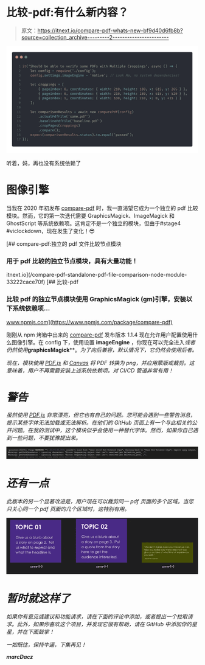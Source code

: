 # 比较-pdf:有什么新内容？

> 原文：<https://itnext.io/compare-pdf-whats-new-bf9d40d6fb8b?source=collection_archive---------2----------------------->

![](img/233e336602b0985ebe97719b5079af1f.png)

听着，妈，再也没有系统依赖了

# 图像引擎

当我在 2020 年初发布 [compare-pdf](https://www.npmjs.com/package/compare-pdf) 时，我一直渴望它成为一个独立的 pdf 比较模块。然而，它的第一次迭代需要 GraphicsMagick、ImageMagick 和 GhostScript 等系统依赖项。这肯定不是一个独立的模块，但由于#stage4 #viclockdown，现在发生了变化！😎

[](/compare-pdf-standalone-pdf-file-comparison-node-module-33222cace70f) [## compare-pdf:独立的 pdf 文件比较节点模块

### 用于 pdf 比较的独立节点模块，具有大量功能！

itnext.io](/compare-pdf-standalone-pdf-file-comparison-node-module-33222cace70f) [](https://www.npmjs.com/package/compare-pdf) [## 比较-pdf

### 比较 pdf 的独立节点模块使用 GraphicsMagick (gm)引擎，安装以下系统依赖项…

www.npmjs.com](https://www.npmjs.com/package/compare-pdf) 

刚刚从 npm 烤箱中出来的 [compare-pdf](https://www.npmjs.com/package/compare-pdf) 发布版本 1.1.4 现在允许用户配置使用什么图像引擎。在 config 下，使用设置 **imageEngine** ，你现在可以完全进入*或者仍然使用***graphicsMagick****。*为了向后兼容，默认情况下，它仍然会使用后者。*

*现在，模块使用 [PDF.js](https://www.npmjs.com/package/pdfjs-dist) 和 [Canvas](https://www.npmjs.com/package/canvas) 将 PDF 转换为 png，并应用蒙版或裁剪。这意味着，用户不再需要安装上述系统依赖项。对 CI/CD 管道非常有用！*

# *警告*

*虽然使用 [PDF.js](https://www.npmjs.com/package/pdfjs-dist) 非常漂亮，但它也有自己的问题。您可能会遇到一些警告消息，提示某些字体无法加载或无法解析。在他们的 GitHub 页面上有一个与此相关的公开问题。在我的测试中，这个模块似乎会使用一种替代字体。然而，如果你自己遇到一些问题，不要犹豫提出来。*

*![](img/9a3307abd1469fc9448d099aff860d92.png)*

# *还有一点*

*此版本的另一个显著改进是，用户现在可以裁剪同一 pdf 页面的多个区域。当您只关心同一个 pdf 页面的几个区域时，这特别有用。*

*![](img/42025c2effdce9c62685183c6b309513.png)*

# *暂时就这样了*

*如果你有意见或建议和功能请求，请在下面的评论中添加，或者提出一个拉取请求。此外，如果你喜欢这个项目，并发现它很有帮助，请在 GitHub 中添加你的星星，并在下面鼓掌！*

*一如既往，保持牛逼，下集再见！*

***marcDacz***
